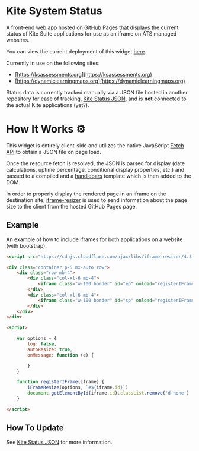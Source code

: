 # Kite System Status

A front-end web app hosted on [GitHub Pages](https://pages.github.com) that displays the current status of Kite Suite applications for use as an iframe on ATS managed websites.

You can view the current deployment of this widget [here](https://kiteaai.github.io/web-kite-status/).

Currently in use on the following sites:

 - [https://ksassessments.org](https://ksassessments.org)
 - [https://dynamiclearningmaps.org](https://dynamiclearningmaps.org)

Status data is currently tracked manually via a JSON file hosted in another repository for ease of tracking, [Kite Status JSON](https://github.com/kiteaai/web-kite-status-json), and is **not** connected to the actual Kite applications (yet?).

# How It Works ⚙️

This widget is entirely client-side and utilizes the native JavaScript [Fetch API](https://developer.mozilla.org/en-US/docs/Web/API/Fetch_API) to obtain a JSON file on page load.

Once the resource fetch is resolved, the JSON is parsed for display (date calculations, uptime percentage, conditional display properties, etc.) and passed to a compiled and a [handlebars](https://handlebarsjs.com) template which is then added to the DOM.

In order to properly display the rendered page in an iframe on the destination site, [iframe-resizer](https://github.com/davidjbradshaw/iframe-resizer) is used to send information about the page size to the client from the hosted GitHub Pages page.

## Example

An example of how to include iframes for both applications on a website (with bootstrap).
```html
<script src="https://cdnjs.cloudflare.com/ajax/libs/iframe-resizer/4.3.2/iframeResizer.min.js" integrity="sha512-dnvR4Aebv5bAtJxDunq3eE8puKAJrY9GBJYl9GC6lTOEC76s1dbDfJFcL9GyzpaDW4vlI/UjR8sKbc1j6Ynx6w==" crossorigin="anonymous" referrerpolicy="no-referrer"></script>      

<div class="container p-5 mx-auto row">
    <div class="row mb-4">
        <div class="col-xl-6 mb-4">                            
            <iframe class="w-100 border" id="ep" onload="registerIFrame(this)" src="embed/app?name=Educator%20Portal&src=dev"></iframe>
        </div> 
        <div class="col-xl-6 mb-4">
            <iframe class="w-100 border" id="sp" onload="registerIFrame(this)" src="embed/app?name=Student%20Portal&src=dev"></iframe>
        </div>  
    </div>               
</div>     

<script>

    var options = {
        log: false,
        autoResize: true,
        onMessage: function (e) {

        }
    }

    function registerIFrame(iframe) {
        iFrameResize(options, `#${iframe.id}`)
        document.getElementById(iframe.id).classList.remove('d-none')
    }

</script>
```

## How To Update
See [Kite Status JSON](https://github.com/kiteaai/web-kite-status-json) for more information.